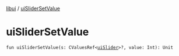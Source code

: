 [libui](index.md) / [uiSliderSetValue](./ui-slider-set-value.md)

# uiSliderSetValue

`fun uiSliderSetValue(s: CValuesRef<`[`uiSlider`](ui-slider.md)`>?, value: Int): Unit`